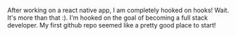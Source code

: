 After working on a react native app, I am completely hooked on hooks!  Wait.  It's more than that :).  I'm hooked on the goal of becoming a full stack developer.  My first github repo seemed like a pretty good place to start!
